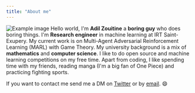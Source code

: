 ```yaml
---
title: "About me"
---
```


![Example image](/img/about/boring-guy.png)
Hello world,
I'm **Adil Zouitine** a **boring guy** who does boring things.
I'm **Research engineer** in machine learning at IRT Saint-Exupery. My current work is on Multi-Agent Adversarial Reinforcement Learning (MARL) with Game Theory.
My university background is a mix of **mathematics** and **computer science**.
I like to do open source and machine learning competitions on my free time.
Apart from coding, I like spending time with my friends, reading manga (I'm a big fan of One Piece) and practicing fighting sports.

If you want to contact me send me a DM on [Twitter](https://twitter.com/AdilZtn) or by [email](mailto:adilzouitinegm@gmail.com). :smile: